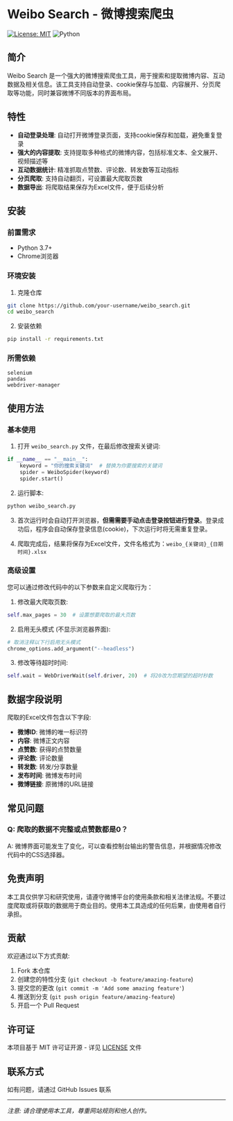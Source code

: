 # Weibo Search - 微博搜索爬虫

[![License: MIT](https://img.shields.io/badge/License-MIT-yellow.svg)](https://opensource.org/licenses/MIT)
![Python](https://img.shields.io/badge/python-3.7%2B-blue)

## 简介
Weibo Search 是一个强大的微博搜索爬虫工具，用于搜索和提取微博内容、互动数据及相关信息。该工具支持自动登录、cookie保存与加载、内容展开、分页爬取等功能，同时兼容微博不同版本的界面布局。

## 特性

- **自动登录处理**: 自动打开微博登录页面，支持cookie保存和加载，避免重复登录
- **强大的内容提取**: 支持提取多种格式的微博内容，包括标准文本、全文展开、视频描述等
- **互动数据统计**: 精准抓取点赞数、评论数、转发数等互动指标
- **分页爬取**: 支持自动翻页，可设置最大爬取页数
- **数据导出**: 将爬取结果保存为Excel文件，便于后续分析

## 安装

### 前置需求
- Python 3.7+
- Chrome浏览器

### 环境安装
1. 克隆仓库
```bash
git clone https://github.com/your-username/weibo_search.git
cd weibo_search
```

2. 安装依赖
```bash
pip install -r requirements.txt
```

### 所需依赖
```
selenium
pandas
webdriver-manager
```

## 使用方法

### 基本使用
1. 打开 `weibo_search.py` 文件，在最后修改搜索关键词:
```python
if __name__ == "__main__":
    keyword = "你的搜索关键词"  # 替换为你要搜索的关键词
    spider = WeiboSpider(keyword)
    spider.start()
```

2. 运行脚本:
```bash
python weibo_search.py
```

3. 首次运行时会自动打开浏览器，**但需需要手动点击登录按钮进行登录**。登录成功后，程序会自动保存登录信息(cookie)，下次运行时将无需重复登录。

4. 爬取完成后，结果将保存为Excel文件，文件名格式为：`weibo_{关键词}_{日期时间}.xlsx`

### 高级设置

您可以通过修改代码中的以下参数来自定义爬取行为：

1. 修改最大爬取页数:
```python
self.max_pages = 30  # 设置想要爬取的最大页数
```

2. 启用无头模式 (不显示浏览器界面):
```python
# 取消注释以下行启用无头模式
chrome_options.add_argument("--headless")
```

3. 修改等待超时时间:
```python
self.wait = WebDriverWait(self.driver, 20)  # 将20改为您期望的超时秒数
```

## 数据字段说明

爬取的Excel文件包含以下字段:
- **微博ID**: 微博的唯一标识符
- **内容**: 微博正文内容
- **点赞数**: 获得的点赞数量
- **评论数**: 评论数量
- **转发数**: 转发/分享数量
- **发布时间**: 微博发布时间
- **微博链接**: 原微博的URL链接

## 常见问题


### Q: 爬取的数据不完整或点赞数都是0？
A: 微博界面可能发生了变化，可以查看控制台输出的警告信息，并根据情况修改代码中的CSS选择器。

## 免责声明

本工具仅供学习和研究使用，请遵守微博平台的使用条款和相关法律法规。不要过度爬取或将获取的数据用于商业目的。使用本工具造成的任何后果，由使用者自行承担。

## 贡献

欢迎通过以下方式贡献:
1. Fork 本仓库
2. 创建您的特性分支 (`git checkout -b feature/amazing-feature`)
3. 提交您的更改 (`git commit -m 'Add some amazing feature'`)
4. 推送到分支 (`git push origin feature/amazing-feature`)
5. 开启一个 Pull Request

## 许可证

本项目基于 MIT 许可证开源 - 详见 [LICENSE](LICENSE) 文件

## 联系方式

如有问题，请通过 GitHub Issues 联系

---
*注意: 请合理使用本工具，尊重网站规则和他人创作。*